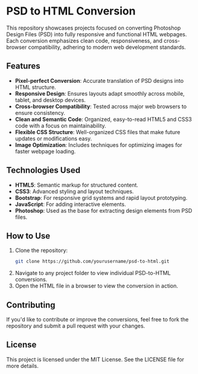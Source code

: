 # PSD to HTML Conversion

This repository showcases projects focused on converting Photoshop Design Files (PSD) into fully responsive and functional HTML webpages. Each conversion emphasizes clean code, responsiveness, and cross-browser compatibility, adhering to modern web development standards.

## Features
- **Pixel-perfect Conversion**: Accurate translation of PSD designs into HTML structure.
- **Responsive Design**: Ensures layouts adapt smoothly across mobile, tablet, and desktop devices.
- **Cross-browser Compatibility**: Tested across major web browsers to ensure consistency.
- **Clean and Semantic Code**: Organized, easy-to-read HTML5 and CSS3 code with a focus on maintainability.
- **Flexible CSS Structure**: Well-organized CSS files that make future updates or modifications easy.
- **Image Optimization**: Includes techniques for optimizing images for faster webpage loading.

## Technologies Used
- **HTML5**: Semantic markup for structured content.
- **CSS3**: Advanced styling and layout techniques.
- **Bootstrap**: For responsive grid systems and rapid layout prototyping.
- **JavaScript**: For adding interactive elements.
- **Photoshop**: Used as the base for extracting design elements from PSD files.

## How to Use
1. Clone the repository:
   ```bash
   git clone https://github.com/yourusername/psd-to-html.git

2. Navigate to any project folder to view individual PSD-to-HTML conversions.
3. Open the HTML file in a browser to view the conversion in action.

## Contributing
If you'd like to contribute or improve the conversions, feel free to fork the repository and submit a pull request with your changes.

## License
This project is licensed under the MIT License. See the LICENSE file for more details.
